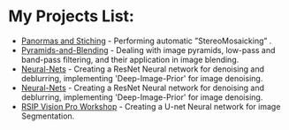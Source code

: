 # My Projects List:

* [Panormas and Stiching](https://github.cs.huji.ac.il/amitaidabbah/Panorama-Registration-and-Stitching) - Performing automatic ”StereoMosaicking” .
* [Pyramids-and-Blending](https://github.cs.huji.ac.il/amitaidabbah/pyramids-and-blending) - Dealing with image pyramids, low-pass and band-pass filtering, and their application in image blending.
* [Neural-Nets](https://github.cs.huji.ac.il/amitaidabbah/Neural-Nets) - Creating a ResNet Neural network for denoising and deblurring, implementing 'Deep-Image-Prior' for image denoising.
* [Neural-Nets](https://github.cs.huji.ac.il/amitaidabbah/Neural-Nets) - Creating a ResNet Neural network for denoising and deblurring, implementing 'Deep-Image-Prior' for image denoising.
* [RSIP Vision Pro Workshop](https://github.cs.huji.ac.il/amitaidabbah/Nuclei-Segmentation) - Creating a U-net Neural network for image Segmentation.




